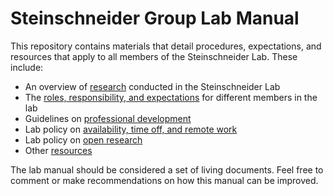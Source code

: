 # Steinschneider Group Lab Manual

This repository contains materials that detail procedures, expectations, and resources that apply to all members of the Steinschneider Lab. These include:

* An overview of [research](what-we-do.md) conducted in the Steinschneider Lab
* The [roles, responsibility, and expectations](roles-responsibilities-expectations.md) for different members in the lab 
* Guidelines on [professional development](professional-development.md)
* Lab policy on [availability, time off, and remote work](lab-presence-and-availability.md)
* Lab policy on [open research](open-research.md)
* Other [resources](resources)

The lab manual should be considered a set of living documents. Feel free to comment or make recommendations on how this manual can be improved. 

